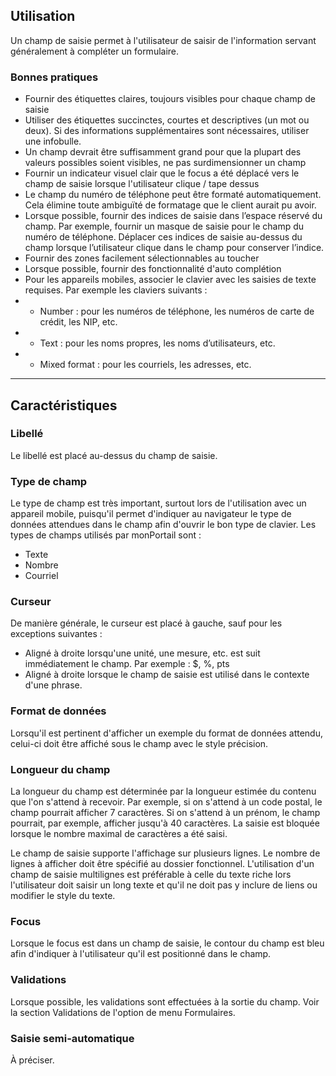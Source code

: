## Utilisation
Un champ de saisie permet à l'utilisateur de saisir de l'information servant généralement à compléter un formulaire.

### Bonnes pratiques
* Fournir des étiquettes claires, toujours visibles pour chaque champ de saisie
* Utiliser des étiquettes succinctes, courtes et descriptives (un mot ou deux). Si des informations supplémentaires sont nécessaires, utiliser une infobulle.
* Un champ devrait être suffisamment grand pour que la plupart des valeurs possibles soient visibles, ne pas surdimensionner un champ
* Fournir un indicateur visuel clair que le focus a été déplacé vers le champ de saisie lorsque l'utilisateur clique / tape dessus
* Le champ du numéro de téléphone peut être formaté automatiquement. Cela élimine toute ambiguïté de formatage que le client aurait pu avoir.
* Lorsque possible, fournir des indices de saisie dans l’espace réservé du champ. Par exemple, fournir un masque de saisie pour le champ du numéro de téléphone. Déplacer ces indices de saisie au-dessus du champ lorsque l’utilisateur clique dans le champ pour conserver l’indice.
* Fournir des zones facilement sélectionnables au toucher
* Lorsque possible, fournir des fonctionnalité d'auto complétion
* Pour les appareils mobiles, associer le clavier avec les saisies de texte requises. Par exemple les claviers suivants :
* * Number : pour les numéros de téléphone, les numéros de carte de crédit, les NIP, etc.
* * Text : pour les noms propres, les noms d’utilisateurs, etc.
* * Mixed format : pour les courriels, les adresses, etc.

---
## Caractéristiques
### Libellé
Le libellé est placé au-dessus du champ de saisie.

### Type de champ
Le type de champ est très important, surtout lors de l'utilisation avec un appareil mobile, puisqu'il permet d'indiquer au navigateur le type de données attendues dans le champ afin d'ouvrir le bon type de clavier. Les types de champs utilisés par monPortail sont :
* Texte
* Nombre
* Courriel

### Curseur
De manière générale, le curseur est placé à gauche, sauf pour les exceptions suivantes :
* Aligné à droite lorsqu'une unité, une mesure, etc. est suit immédiatement le champ. Par exemple : $, %, pts
* Aligné à droite lorsque le champ de saisie est utilisé dans le contexte d'une phrase.

### Format de données
Lorsqu'il est pertinent d'afficher un exemple du format de données attendu, celui-ci doit être affiché sous le champ avec le style précision.

### Longueur du champ
La longueur du champ est déterminée par la longueur estimée du contenu que l'on s'attend à recevoir. Par exemple, si on s'attend à un code postal, le champ pourrait afficher 7 caractères. Si on s'attend à un prénom, le champ pourrait, par exemple, afficher jusqu'à 40 caractères. La saisie est bloquée lorsque le nombre maximal de caractères a été saisi.

Le champ de saisie supporte l'affichage sur plusieurs lignes. Le nombre de lignes à afficher doit être spécifié au dossier fonctionnel. L'utilisation d'un champ de saisie multilignes est préférable à celle du texte riche lors l'utilisateur doit saisir un long texte et qu'il ne doit pas y inclure de liens ou modifier le style du texte.

### Focus
Lorsque le focus est dans un champ de saisie, le contour du champ est bleu afin d'indiquer à l'utilisateur qu'il est positionné dans le champ.

### Validations
Lorsque possible, les validations sont effectuées à la sortie du champ. Voir la section Validations de l'option de menu Formulaires.

### Saisie semi-automatique
À préciser.